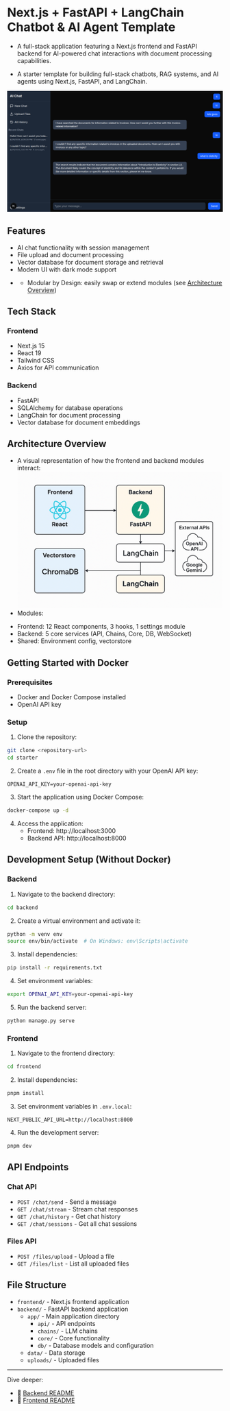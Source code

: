 # Next.js + FastAPI + LangChain Chatbot & AI Agent Template

-  A full-stack application featuring a Next.js frontend and FastAPI backend for AI-powered chat interactions with document processing capabilities.
+  A starter template for building full-stack chatbots, RAG systems, and AI agents using Next.js, FastAPI, and LangChain.

![Screen_Shot](./docs/screenshot.png)

## Features

- AI chat functionality with session management
- File upload and document processing
- Vector database for document storage and retrieval
- Modern UI with dark mode support
+ - Modular by Design: easily swap or extend modules (see [Architecture Overview](#architecture-overview))

## Tech Stack

### Frontend
- Next.js 15
- React 19
- Tailwind CSS
- Axios for API communication

 ### Backend
- FastAPI
- SQLAlchemy for database operations
- LangChain for document processing
- Vector database for document embeddings

 ## Architecture Overview

+ A visual representation of how the frontend and backend modules interact:
 ![Architecture Diagram](./docs/architecture.png)
+ Modules:
- Frontend: 12 React components, 3 hooks, 1 settings module
- Backend: 5 core services (API, Chains, Core, DB, WebSocket)
- Shared: Environment config, vectorstore

 ## Getting Started with Docker

 ### Prerequisites
- Docker and Docker Compose installed
- OpenAI API key

 ### Setup

1. Clone the repository:
```bash
git clone <repository-url>
cd starter
```

2. Create a `.env` file in the root directory with your OpenAI API key:
```
OPENAI_API_KEY=your-openai-api-key
```

3. Start the application using Docker Compose:
```bash
docker-compose up -d
```

4. Access the application:
   - Frontend: http://localhost:3000
   - Backend API: http://localhost:8000

 ## Development Setup (Without Docker)

 ### Backend

1. Navigate to the backend directory:
```bash
cd backend
```

2. Create a virtual environment and activate it:
```bash
python -m venv env
source env/bin/activate  # On Windows: env\Scripts\activate
```

3. Install dependencies:
```bash
pip install -r requirements.txt
```

4. Set environment variables:
```bash
export OPENAI_API_KEY=your-openai-api-key
```

5. Run the backend server:
```bash
python manage.py serve
```

 ### Frontend

1. Navigate to the frontend directory:
```bash
cd frontend
```

2. Install dependencies:
```bash
pnpm install
```

3. Set environment variables in `.env.local`:
```
NEXT_PUBLIC_API_URL=http://localhost:8000
```

4. Run the development server:
```bash
pnpm dev
```

 ## API Endpoints

 ### Chat API
- `POST /chat/send` - Send a message
- `GET /chat/stream` - Stream chat responses
- `GET /chat/history` - Get chat history
- `GET /chat/sessions` - Get all chat sessions

 ### Files API
- `POST /files/upload` - Upload a file
- `GET /files/list` - List all uploaded files

 ## File Structure

- `frontend/` - Next.js frontend application
- `backend/` - FastAPI backend application
  - `app/` - Main application directory
    - `api/` - API endpoints
    - `chains/` - LLM chains
    - `core/` - Core functionality
    - `db/` - Database models and configuration
  - `data/` - Data storage
  - `uploads/` - Uploaded files

---
Dive deeper:
- 📖 [Backend README](./backend/README.md)
- 📖 [Frontend README](./frontend/README.md)